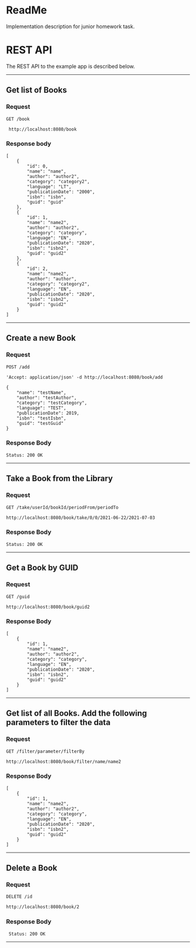 # ReadMe

Implementation description for junior homework task.

# REST API

The REST API to the example app is described below.


---

## Get list of Books

### Request

`GET /book`

     http://localhost:8080/book

### Response body

    [
        {
            "id": 0,
            "name": "name",
            "author": "author2",
            "category": "category2",
            "language": "LT",
            "publicationDate": "2000",
            "isbn": "isbn",
            "guid": "guid"
        },
        {
            "id": 1,
            "name": "name2",
            "author": "author2",
            "category": "category",
            "language": "EN",
            "publicationDate": "2020",
            "isbn": "isbn2",
            "guid": "guid2"
        },
        {
            "id": 2,
            "name": "name2",
            "author": "author",
            "category": "category2",
            "language": "EN",
            "publicationDate": "2020",
            "isbn": "isbn2",
            "guid": "guid2"
        }
    ]

---

## Create a new Book

### Request

`POST /add`

    'Accept: application/json' -d http://localhost:8080/book/add

    {
        "name": "testName",
        "author": "testAuthor",
        "category": "testCategory",
        "language": "TEST",
        "publicationDate": 2019,
        "isbn": "testIsbn",
        "guid": "testGuid"
    }

### Response Body

    Status: 200 OK

---

## Take a Book from the Library

### Request

`GET /take/userId/bookId/periodFrom/periodTo`

    http://localhost:8080/book/take/0/0/2021-06-22/2021-07-03

### Response Body

    Status: 200 OK

---

## Get a Book by GUID

### Request

`GET /guid`

    http://localhost:8080/book/guid2

### Response Body

    [
        {
            "id": 1,
            "name": "name2",
            "author": "author2",
            "category": "category",
            "language": "EN",
            "publicationDate": "2020",
            "isbn": "isbn2",
            "guid": "guid2"
        }
    ]

---

## Get list of all Books. Add the following parameters to filter the data

### Request

`GET /filter/parameter/filterBy`

    http://localhost:8080/book/filter/name/name2

### Response Body

    [
        {
            "id": 1,
            "name": "name2",
            "author": "author2",
            "category": "category",
            "language": "EN",
            "publicationDate": "2020",
            "isbn": "isbn2",
            "guid": "guid2"
        }
    ]

---

## Delete a Book

### Request

`DELETE /id`

    http://localhost:8080/book/2

### Response Body

     Status: 200 OK

---